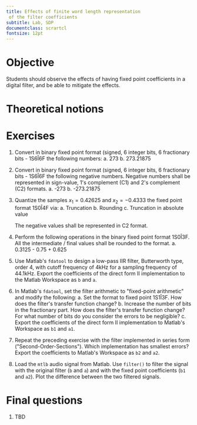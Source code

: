 ```yaml
---
title: Effects of finite word length representation
 of the filter coefficients
subtitle: Lab, SDP
documentclass: scrartcl
fontsize: 12pt
---
```


# Objective

Students should observe the effects of having fixed point
coefficients in a digital filter, and be able to mitigate the effects.

# Theoretical notions

# Exercises

1. Convert in binary fixed point format (signed, 6 integer bits, 
6 fractionary bits - 1S6Î6F the following numbers:
    a. 273
    b. 273.21875

1. Convert in binary fixed point format (signed, 6 integer bits, 
6 fractionary bits - 1S6Î6F the following negative numbers.
Negative numbers shall be represented in sign-value, 1's complement (C1)
and 2's complement (C2) formats.
    a. -273
    b. -273.21875
    
1. Quantize the samples $x_1 = 0.42625$ and $x_2 = -0.4333$ 
the fixed point format 1S0Î4F via:
    a. Truncation
    b. Rounding
    c. Truncation in absolute value
    
    The negative values shall be represented in C2 format.
    
1. Perform the following operations in the binary fixed point format 
1S0Î3F. All the intermediate / final values shall be rounded to the
format.
    a. 0.3125 - 0.75 + 0.625
    
3. Use Matlab's `fdatool` to design a low-pass IIR filter, 
Butterworth type, order 4, with cutoff frequency of 4kHz for a 
sampling frequency of 44.1kHz. Export the coefficients of the direct 
form II implementation to the Matlab Workspace as `b` and `a`.

4. In Matlab's `fdatool`, set the filter arithmetic to 
"fixed-point arithmetic" and modify the following:
    a. Set the format to fixed point 1S1Î3F. 
    How does the filter's transfer function change? 
    b. Increase the number of bits in the fractionary part.
    How does the filter's transfer function change? 
    For what number of bits do you consider the errors 
    to be negligible?
    c. Export the coefficients of the direct form II implementation
    to Matlab's Workspace as `b1` and `a1`.

5. Repeat the preceding exercise with the filter implemented in
series form ("Second-Order-Sections"). 
Which implementation has smallest errors?
Export the coefficients to Matlab's Workspace as `b2` and `a2`.

5. Load the `mtlb` audio signal from Matlab.
Use `filter()` to filter the signal with the original filter 
(`b` and `a`) and with the fixed point coefficients (`b1` and `a2`). 
Plot the difference between the two filtered signals.


# Final questions

1. TBD
